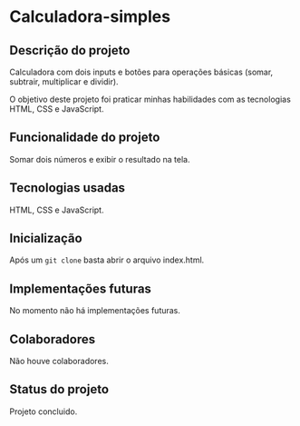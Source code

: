 # Calculadora-simples

## Descrição do projeto
Calculadora com dois inputs e botões para operações      básicas (somar, subtrair, multiplicar e dividir).

O objetivo deste projeto foi praticar minhas habilidades com as tecnologias HTML, CSS e JavaScript.

## Funcionalidade do projeto
Somar dois números e exibir o resultado na tela.

## Tecnologias usadas
HTML, CSS e JavaScript.

## Inicialização
Após um ```git clone``` basta abrir o arquivo index.html.

## Implementações futuras
No momento não há implementações futuras.

## Colaboradores
Não houve colaboradores.

## Status do projeto
Projeto concluido.
